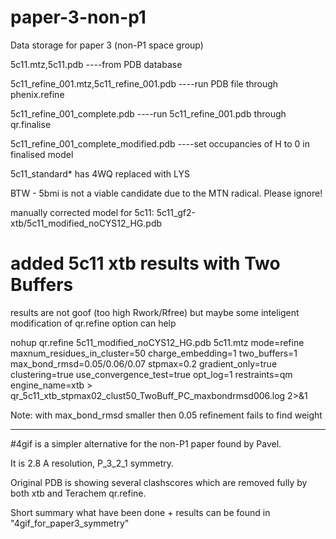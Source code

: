 # paper-3-non-p1
Data storage for paper 3 (non-P1 space group)

5c11.mtz,5c11.pdb   ----from PDB database 

5c11_refine_001.mtz,5c11_refine_001.pdb  ----run PDB file through phenix.refine

5c11_refine_001_complete.pdb  ----run 5c11_refine_001.pdb through qr.finalise

5c11_refine_001_complete_modified.pdb  ----set occupancies of H to 0 in finalised model

5c11_standard* has 4WQ replaced with LYS

BTW - 5bmi is not a viable candidate due to the MTN radical. Please ignore!

manually corrected model for 5c11: 5c11_gf2-xtb/5c11_modified_noCYS12_HG.pdb

# added 5c11 xtb results with Two Buffers 

results are not goof (too high Rwork/Rfree) but maybe some inteligent modification of qr.refine option can help

nohup qr.refine 5c11_modified_noCYS12_HG.pdb 5c11.mtz  mode=refine maxnum_residues_in_cluster=50 charge_embedding=1 two_buffers=1 max_bond_rmsd=0.05/0.06/0.07 stpmax=0.2 gradient_only=true clustering=true use_convergence_test=true  opt_log=1 restraints=qm  engine_name=xtb  > qr_5c11_xtb_stpmax02_clust50_TwoBuff_PC_maxbondrmsd006.log 2>&1 

Note: with max_bond_rmsd smaller then 0.05 refinement fails to find weight

--------------------------------------------------------------------------------

#4gif is a simpler alternative for the non-P1 paper found by Pavel. 

It is 2.8 A resolution, P_3_2_1 symmetry.

Original PDB is showing several clashscores which are removed fully by both xtb and Terachem qr.refine.

Short summary what have been done + results can be found in "4gif_for_paper3_symmetry"
